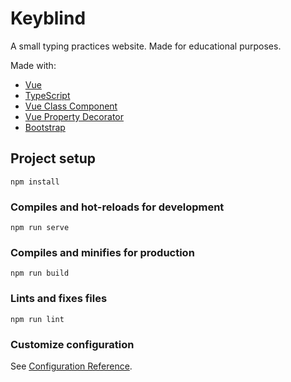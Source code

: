 # Keyblind

A small typing practices website. Made for educational purposes.

Made with:

- [Vue](https://github.com/vuejs/vue)
- [TypeScript](https://github.com/microsoft/TypeScript)
- [Vue Class Component](https://github.com/vuejs/vue-class-component)
- [Vue Property Decorator](https://github.com/kaorun343/vue-property-decorator)
- [Bootstrap](https://github.com/twbs/bootstrap)

## Project setup
```
npm install
```

### Compiles and hot-reloads for development
```
npm run serve
```

### Compiles and minifies for production
```
npm run build
```

### Lints and fixes files
```
npm run lint
```

### Customize configuration
See [Configuration Reference](https://cli.vuejs.org/config/).
